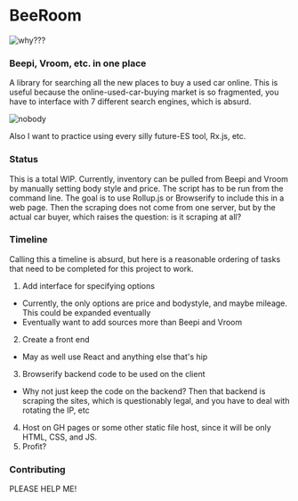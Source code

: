 # BeeRoom
![why???](http://25.media.tumblr.com/tumblr_lzdjy2aDiu1r2pxgdo1_400.gif)

### Beepi, Vroom, etc. in one place

A library for searching all the new places to buy a used car online. This is useful because the online-used-car-buying market is so fragmented, you have to interface with 7 different search engines, which is absurd.

![nobody](http://i.giphy.com/bWM2eWYfN3r20.gif)

Also I want to practice using every silly future-ES tool, Rx.js, etc.

### Status
This is a total WIP. Currently, inventory can be pulled from Beepi and Vroom by manually setting body style and price. The script has to be run from the command line. The goal is to use Rollup.js or Browserify to include this in a web page. Then the scraping does not come from one server, but by the actual car buyer, which raises the question: is it scraping at all?

### Timeline

Calling this a timeline is absurd, but here is a reasonable ordering of tasks that need to be completed for this project to work.

1. Add interface for specifying options
  - Currently, the only options are price and bodystyle, and maybe mileage. This could be expanded eventually
  - Eventually want to add sources more than Beepi and Vroom
2. Create a front end
  - May as well use React and anything else that's hip
3. Browserify backend code to be used on the client
  - Why not just keep the code on the backend? Then that backend is scraping the sites, which is questionably legal, and you have to deal with rotating the IP, etc
4. Host on GH pages or some other static file host, since it will be only HTML, CSS, and JS.
5. Profit?

### Contributing

PLEASE HELP ME!

